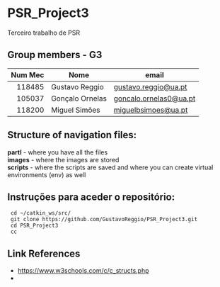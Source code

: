 # PSR_Project3
Terceiro trabalho de PSR
## Group members - G3

|  Num Mec | Nome                | email                   |
| ----: | ------------------- | ----------------------- |
| 118485|   Gustavo Reggio    |  gustavo.reggio@ua.pt   |  
| 105037|   Gonçalo Ornelas   |  goncalo.ornelas0@ua.pt |
| 118200|   Miguel Simões     |  miguelbsimoes@ua.pt    |


## Structure of navigation files:
**partI** - where you have all the files <br>
**images** - where the images are stored <br>
**scripts** - where the scripts are saved and where you can create virtual environments (env) as well


## Instruções para aceder o repositório:
```
 cd ~/catkin_ws/src/
 git clone https://github.com/GustavoReggio/PSR_Project3.git
 cd PSR_Project3
 cc
 ```


## Link References
 - https://www.w3schools.com/c/c_structs.php
 - 
